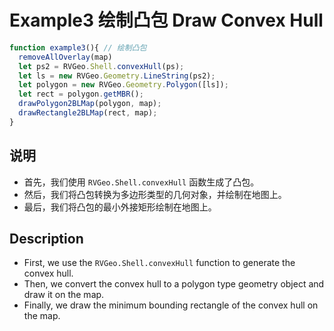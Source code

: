 # Example3 绘制凸包 Draw Convex Hull
```js
function example3(){ // 绘制凸包
  removeAllOverlay(map)
  let ps2 = RVGeo.Shell.convexHull(ps);
  let ls = new RVGeo.Geometry.LineString(ps2);
  let polygon = new RVGeo.Geometry.Polygon([ls]);
  let rect = polygon.getMBR();
  drawPolygon2BLMap(polygon, map);
  drawRectangle2BLMap(rect, map);
}
```

## 说明
- 首先，我们使用 `RVGeo.Shell.convexHull` 函数生成了凸包。
- 然后，我们将凸包转换为多边形类型的几何对象，并绘制在地图上。
- 最后，我们将凸包的最小外接矩形绘制在地图上。

## Description
- First, we use the `RVGeo.Shell.convexHull` function to generate the convex hull.
- Then, we convert the convex hull to a polygon type geometry object and draw it on the map.
- Finally, we draw the minimum bounding rectangle of the convex hull on the map.
